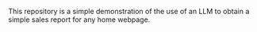 This repository is a simple demonstration of the use of an LLM to obtain a simple sales report for any home webpage.
